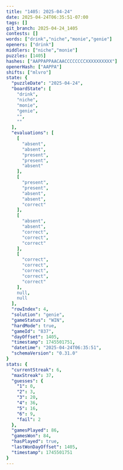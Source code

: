 ```yaml
---
title: "1405: 2025-04-24"
date: 2025-04-24T06:35:51-07:00
tags: []
git_branch: 2025-04-24_1405
contests: []
words: ["drink","niche","monie","genie"]
openers: ["drink"]
middlers: ["niche","monie"]
puzzles: [1405]
hashes: ["AAPPAPPAACAACCCCCCCCXXXXXXXXXX"]
openerHash: ["AAPPA"]
shifts: ["mlvro"]
state: {
  "puzzleDate": "2025-04-24",
  "boardState": [
    "drink",
    "niche",
    "monie",
    "genie",
    "",
    ""
  ],
  "evaluations": [
    [
      "absent",
      "absent",
      "present",
      "present",
      "absent"
    ],
    [
      "present",
      "present",
      "absent",
      "absent",
      "correct"
    ],
    [
      "absent",
      "absent",
      "correct",
      "correct",
      "correct"
    ],
    [
      "correct",
      "correct",
      "correct",
      "correct",
      "correct"
    ],
    null,
    null
  ],
  "rowIndex": 4,
  "solution": "genie",
  "gameStatus": "WIN",
  "hardMode": true,
  "gameId": "837",
  "dayOffset": 1405,
  "timestamp": 1745501751,
  "datetime": "2025-04-24T06:35:51",
  "schemaVersion": "0.31.0"
}
stats: {
  "currentStreak": 6,
  "maxStreak": 37,
  "guesses": {
    "1": 0,
    "2": 3,
    "3": 20,
    "4": 36,
    "5": 16,
    "6": 9,
    "fail": 2
  },
  "gamesPlayed": 86,
  "gamesWon": 84,
  "hasPlayed": true,
  "lastWonDayOffset": 1405,
  "timestamp": 1745501751
}
---
```

<!-- more -->
